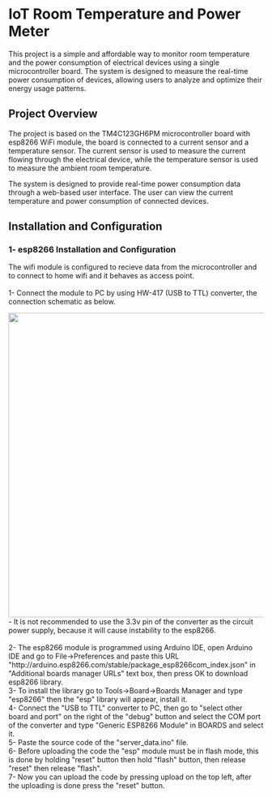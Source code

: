# IoT Room Temperature and Power Meter
This project is a simple and affordable way to monitor room temperature and the power consumption of electrical devices using a single microcontroller board. The system is designed to measure the real-time power consumption of devices, allowing users to analyze and optimize their energy usage patterns.
## Project Overview
The project is based on the TM4C123GH6PM microcontroller board with esp8266 WiFi module, the board is connected to a current sensor and a temperature sensor. The current sensor is used to measure the current flowing through the electrical device, while the temperature sensor is used to measure the ambient room temperature.

The system is designed to provide real-time power consumption data through a web-based user interface. The user can view the current temperature and power consumption of connected devices.
## Installation and Configuration
### 1- esp8266 Installation and Configuration
The wifi module is configured to recieve data from the microcontroller and to connect to home wifi and it behaves as access point.  
<br>1- Connect the module to PC by using HW-417 (USB to TTL) converter, the connection schematic as below. 
<div>
  <img src="https://user-images.githubusercontent.com/107086104/224859652-112e6a1c-70e5-447d-bc8a-963c55c9a97a.png" width="600">
</div>  
- It is not recommended to use the 3.3v pin of the converter as the circuit power supply, because it will cause instability to the esp8266.<br>
<br>2- The esp8266 module is programmed using Arduino IDE, open Arduino IDE and go to File->Preferences and paste this URL "http://arduino.esp8266.com/stable/package_esp8266com_index.json" in "Additional boards manager URLs" text box, then press OK to download esp8266 library.
<br>3- To install the library go to Tools->Board->Boards Manager and type "esp8266" then the "esp" library will appear, install it.
<br>4- Connect the "USB to TTL" converter to PC, then go to "select other board and port" on the right of the "debug" button and select the COM port of the converter and type "Generic ESP8266 Module" in BOARDS and select it.
<br>5- Paste the source code of the "server_data.ino" file.
<br>6- Before uploading the code the "esp" module must be in flash mode, this is done by holding "reset" button then hold "flash" button, then release "reset" then release "flash".
<br>7- Now you can upload the code by pressing upload on the top left, after the uploading is done press the "reset" button.
